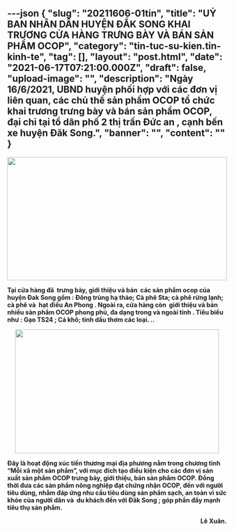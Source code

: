 ---json
{
    "slug": "20211606-01tin",
    "title": "UỶ BAN NHÂN DÂN HUYỆN ĐẮK SONG KHAI TRƯƠNG CỬA HÀNG TRƯNG BÀY VÀ BÁN  SẢN PHẨM OCOP",
    "category": "tin-tuc-su-kien.tin-kinh-te",
    "tag": [],
    "layout": "post.html",
    "date": "2021-06-17T07:21:00.000Z",
    "draft": false,
    "upload-image": "",
    "description": "Ngày 16/6/2021, UBND huyện phối hợp với các đơn vị liên quan, các chủ thể sản phẩm OCOP tổ chức khai trương trưng bày  và  bán sản phẩm OCOP, đại chỉ tại tổ dân phố 2 thị trấn Đức an , cạnh bến xe huyện Đăk Song.",
    "banner": "",
    "__content__": ""
}
---
<p style="text-align:center"><strong><img src="https://lh4.googleusercontent.com/DiLOdxzJgii49R6ZluBPed8yoqQmJbIC0BGTd-FZlo6Z1742yr-HC5oDdK85biFvJD2Lnq-zyvthXmz01hI3-9kdR8WVm7BTGRJnRIpnUo84jFfsoMxl9l1dLZCuu2ly3cA9m28" style="height:283px; width:504px" /></strong></p>

<p><strong>Tại cửa h&agrave;ng đ&atilde;&nbsp; trưng b&agrave;y, giới thiệu v&agrave; b&aacute;n&nbsp; c&aacute;c sản phẩm ocop của huyện Đak Song gồm : Đ&ocirc;ng tr&ugrave;ng hạ thảo; C&agrave; ph&ecirc; Sta; c&agrave; ph&ecirc; rừng lạnh; c&agrave; ph&ecirc; v&agrave;&nbsp; hạt điều An Phong . Ngo&agrave;i ra, cửa h&agrave;ng c&ograve;n&nbsp; giới thiệu v&agrave; b&aacute;n nhiều sản phẩm OCOP phong ph&uacute;, đa dạng trong v&agrave; ngo&agrave;i tỉnh . Ti&ecirc;u biểu như : Gạo TS24 ; C&aacute; kh&ocirc;; tinh dầu thơm c&aacute;c loại. ..</strong></p>

<p style="text-align:center"><strong><img src="https://lh4.googleusercontent.com/JPrkGyW8FLHBTMM6i2E3z5LQVGfMmYABlaXTutMieD_X2XCCmuJM129UpQf1T1o4MqZlC13JhqDb1uB01lXVxvfmsRgu6qG3aRjpWeWHE7Q7fge7k9CtbpXEzmlfLoErk5_PJLM" style="height:285px; width:468px" /></strong></p>

<p><strong>Đ&acirc;y l&agrave; hoạt động x&uacute;c tiến thương mại địa phương nằm trong chương t&igrave;nh &ldquo;Mỗi x&atilde; một sản phẩm&rdquo;, với mục đ&iacute;ch tạo điều kiện cho c&aacute;c đơn vị sản xuất sản phẩm OCOP trưng b&agrave;y, giới thiệu, b&aacute;n sản phẩm OCOP. Đồng thời đưa c&aacute;c sản phẩm n&ocirc;ng nghiệp đạt chứng nhận OCOP, đến với người ti&ecirc;u d&ugrave;ng, nhằm đ&aacute;p ứng nhu cầu ti&ecirc;u d&ugrave;ng sản phẩm sạch, an to&agrave;n v&igrave; sức khỏe của người d&acirc;n v&agrave;&nbsp; du kh&aacute;ch đến với Đăk Song ; g&oacute;p phần đẩy mạnh ti&ecirc;u thụ sản phẩm. </strong></p>

<p style="text-align:right"><strong>L&ecirc; Xu&acirc;n.</strong></p>
